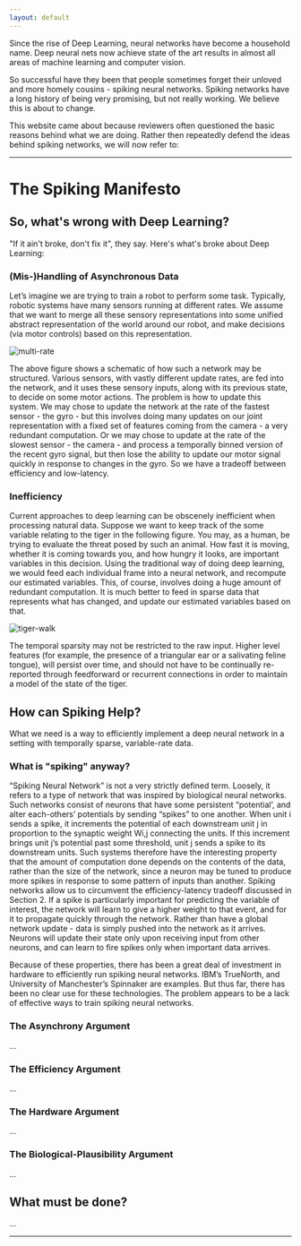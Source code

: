 ```yaml
---
layout: default
---
```


Since the rise of Deep Learning, neural networks have become a household name.  Deep neural nets now achieve state of the art results in almost all areas of machine learning and computer vision.

So successful have they been that people sometimes forget their unloved and more homely cousins - spiking neural networks.  Spiking networks have a long history of being very promising, but not really working.  We believe this is about to change.  

This website came about because reviewers often questioned the basic reasons behind what we are doing.  Rather then repeatedly defend the ideas behind spiking networks, we will now refer to:

---

# The Spiking Manifesto

## So, what's wrong with Deep Learning?

"If it ain't broke, don't fix it", they say.  Here's what's broke about Deep Learning:

### (Mis-)Handling of Asynchronous Data

Let’s imagine we are trying to train a robot to perform some task. Typically, robotic systems have many sensors running at different rates. We assume that we want to merge all these sensory representations into some unified abstract representation of the world around our robot, and make decisions (via motor controls) based on this representation. 

![multi-rate](https://docs.google.com/drawings/d/1fTgn1gKVK92OBBp6H8Muwpal7oVVCizpgPJ9APVbPog/pub?w=721&h=188)

The above figure shows a schematic of how such a network may be structured. Various sensors, with vastly different update rates, are fed into the network, and it uses these sensory inputs, along with its previous state, to decide on some motor actions. The problem is how to update this system. We may chose to update the network at the rate of the fastest sensor - the gyro - but this involves doing many updates on our joint representation with a fixed set of features coming from the camera - a very redundant computation. Or we may chose to update at the rate of the slowest sensor - the camera - and process a temporally binned version of the recent gyro signal, but then lose the ability to update our motor signal quickly in response to changes in the gyro. So we have a tradeoff between efficiency and low-latency.  

### Inefficiency
Current approaches to deep learning can be obscenely inefficient when processing natural data.  Suppose we want to keep track of the some variable relating to the tiger in the following figure. You may, as a human, be trying to evaluate the threat posed by such an animal. How fast it is moving, whether it is coming towards you, and how hungry it looks, are important variables in this decision. Using the traditional way of doing deep learning, we would feed each individual frame into a neural network, and recompute our estimated variables. This, of course, involves doing a huge amount of redundant computation. It is much better to feed in sparse data that represents what has changed, and update our estimated variables based on that.

![tiger-walk](https://docs.google.com/drawings/d/1AbM0UFIwlQ1MNZyUKQWNxiDIIXFwqn4BCPMEEfeQdC8/pub?w=595&h=199)

The temporal sparsity may not be restricted to the raw input. Higher level features (for example, the presence of a triangular ear or a salivating feline tongue), will persist over time, and should not have to be continually re-reported through feedforward or recurrent connections in order to maintain a model of the state of the tiger.


## How can Spiking Help?

What we need is a way to efficiently implement a deep neural network in a setting with temporally sparse, variable-rate data.

### What is "spiking" anyway?
“Spiking Neural Network” is not a very strictly defined term. Loosely, it refers to a type of network that was inspired by biological neural networks. Such networks consist of neurons that have some persistent “potential’, and alter each-others’ potentials by sending “spikes” to one another. When unit i sends a spike, it increments the potential of each downstream unit j in proportion to the synaptic weight Wi,j connecting the units. If this increment brings unit j’s potential past some threshold, unit j sends a spike to its downstream units. Such systems therefore have the interesting property that the amount of computation done depends on the contents of the data, rather than the size of the network, since a neuron may be tuned to produce more spikes in response to some pattern of inputs than another.  Spiking networks allow us to circumvent the efficiency-latency tradeoff discussed in Section 2. If a spike is particularly important for predicting the variable of interest, the network will learn to give a higher weight to that event, and for it to propagate quickly through the network. Rather than have a global network update - data is simply pushed into the network as it arrives. Neurons will update their state only upon receiving input from other neurons, and can learn to fire spikes only when important data arrives.

Because of these properties, there has been a great deal of investment in hardware to efficiently run spiking neural networks. IBM’s TrueNorth, and University of Manchester’s Spinnaker are examples. But thus far, there has been no clear use for these technologies. The problem appears to be a lack of effective ways to train spiking neural networks.

### The Asynchrony Argument 
...

### The Efficiency Argument 
...

### The Hardware Argument 
...

### The Biological-Plausibility Argument
...

## What must be done?
...

---